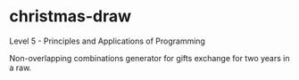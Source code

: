 # christmas-draw
<p>Level 5 - Principles and Applications of Programming</p>
<p>Non-overlapping combinations generator for gifts exchange for two years in a raw.</p>
